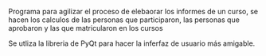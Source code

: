 Programa para agilizar el proceso de elebaorar los informes de un curso, se hacen los calculos de las personas que participaron, las personas que aprobaron y las que matricularon en los cursos

Se utliza la libreria de PyQt para hacer la inferfaz de usuario más amigable.
